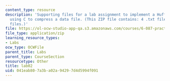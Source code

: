 ```yaml
---
content_type: resource
description: 'Supporting files for a lab assignment to implement a Huffman decoder
  using C to compress a data file. (This ZIP file contains: 4 .txt files and 2 .c
  files.)'
file: https://ol-ocw-studio-app-qa.s3.amazonaws.com/courses/6-087-practical-programming-in-c-january-iap-2010/041eab807a3ba02a94297d4d5994f091_lab02.zip
file_type: application/zip
learning_resource_types:
- Labs
ocw_type: OCWFile
parent_title: Labs
parent_type: CourseSection
resourcetype: Other
title: lab02
uid: 041eab80-7a3b-a02a-9429-7d4d5994f091
---
```

